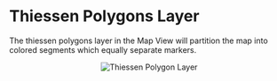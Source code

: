 # Thiessen Polygons Layer

The thiessen polygons layer in the Map View will partition the map into
colored segments which equally separate markers.

<div style="text-align: center">

![Thiessen Polygon
Layer](resources/mapview-layers-thiessen-polygons.png)

</div>
